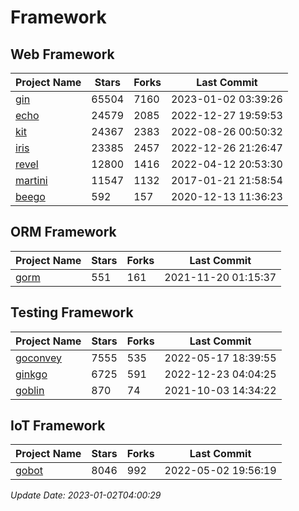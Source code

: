 # Framework

## Web Framework
| Project Name | Stars | Forks | Last Commit |
| ------------ | ----- | ----- | ----------- |
| [gin](https://github.com/gin-gonic/gin) | 65504 | 7160 | 2023-01-02 03:39:26 |
| [echo](https://github.com/labstack/echo) | 24579 | 2085 | 2022-12-27 19:59:53 |
| [kit](https://github.com/go-kit/kit) | 24367 | 2383 | 2022-08-26 00:50:32 |
| [iris](https://github.com/kataras/iris) | 23385 | 2457 | 2022-12-26 21:26:47 |
| [revel](https://github.com/revel/revel) | 12800 | 1416 | 2022-04-12 20:53:30 |
| [martini](https://github.com/go-martini/martini) | 11547 | 1132 | 2017-01-21 21:58:54 |
| [beego](https://github.com/astaxie/beego) | 592 | 157 | 2020-12-13 11:36:23 |

## ORM Framework
| Project Name | Stars | Forks | Last Commit |
| ------------ | ----- | ----- | ----------- |
| [gorm](https://github.com/jinzhu/gorm) | 551 | 161 | 2021-11-20 01:15:37 |

## Testing Framework
| Project Name | Stars | Forks | Last Commit |
| ------------ | ----- | ----- | ----------- |
| [goconvey](https://github.com/smartystreets/goconvey) | 7555 | 535 | 2022-05-17 18:39:55 |
| [ginkgo](https://github.com/onsi/ginkgo) | 6725 | 591 | 2022-12-23 04:04:25 |
| [goblin](https://github.com/franela/goblin) | 870 | 74 | 2021-10-03 14:34:22 |

## IoT Framework
| Project Name | Stars | Forks | Last Commit |
| ------------ | ----- | ----- | ----------- |
| [gobot](https://github.com/hybridgroup/gobot) | 8046 | 992 | 2022-05-02 19:56:19 |

*Update Date: 2023-01-02T04:00:29*